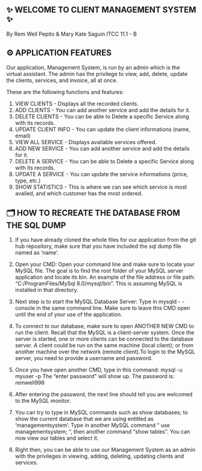 ## ✨ WELCOME TO CLIENT MANAGEMENT SYSTEM ✨  
By Rem Well Pepito & Mary Kate Saguin
ITCC 11.1 - B

## ⚙️ APPLICATION FEATURES
Our application, Management System, is run by an admin which is the virtual assistant.
The admin has the privilege to view, add, delete, update the clients, services, and invoice, all at once.

These are the following functions and features:
1. VIEW CLIENTS - Displays all the recorded clients.
2. ADD CLIENTS - You can add another service and add the details for it.
3. DELETE CLIENTS - You can be able to Delete a specific Service along with its records.
4. UPDATE CLIENT INFO - You can update the client informations (name, email)
5. VIEW ALL SERVICE - Displays available services offered.
6. ADD NEW SERVICE - You can add another service and add the details for it.
7. DELETE A SERVICE - You can be able to Delete a specific Service along with its records.
8. UPDATE A SERVICE - You can update the service informations (price, type, etc.)
9. SHOW STATISTICS - This is where we can see which service is most availed, and which customer has the most ordered.


## 🗂️ HOW TO RECREATE THE DATABASE FROM THE SQL DUMP
1. If you have already cloned the whole files for our application from the git hub repository, make sure that you have included the sql dump file named as ‘name’.

2. Open your CMD: Open your command line and make sure to locate your MySQL file. The goal is to find the root folder of your MySQL server application and locate its bin. An example of the file address or file path: “C:/ProgramFiles/MySql 8.0/mysql/bin”. This is assuming MySQL is installed in that directory.

3. Next step is to start the MySQL Database Server: Type in mysqld  - - console in the same command line. Make sure to leave this CMD open until the end of your use of the application.

4. To connect to our database, make sure to open ANOTHER NEW CMD to run the client. Recall that the MySQL is a client-server system. Once the server is started, one or more clients can be connected to the database server. A client could be run on the same machine (local client); or from another machine over the network (remote client).To login to the MySQL server, you need to provide a username and password. 

5. Once you have open another CMD, type in this command: mysql -u myuser -p
The “enter password” will show up. The password is: remwell996

6. After entering the password, the next line should tell you are welcomed to the MySQL monitor.

7. You can try to type in MySQL commands such as show databases; to show the current database that we are using entitled as ‘managementsystem’. Type in another MySQL command “ use managementsystem; “, then another command “show tables”. You can now view our tables and select it.

8. Right then, you can be able to use our Management System as an admin with the privileges in viewing, adding, deleting, updating clients and services.

